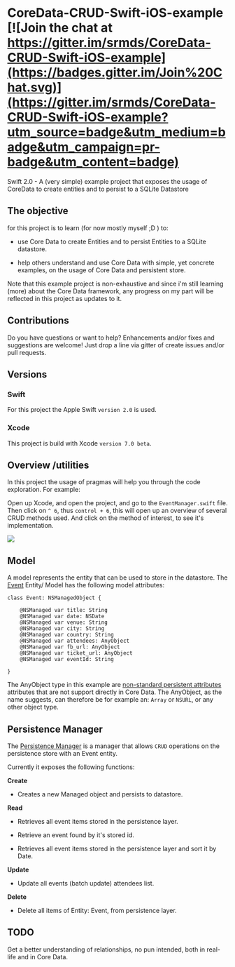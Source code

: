 # CoreData-CRUD-Swift-iOS-example [![Join the chat at https://gitter.im/srmds/CoreData-CRUD-Swift-iOS-example](https://badges.gitter.im/Join%20Chat.svg)](https://gitter.im/srmds/CoreData-CRUD-Swift-iOS-example?utm_source=badge&utm_medium=badge&utm_campaign=pr-badge&utm_content=badge)


Swift 2.0 - A (very simple) example project that exposes the usage of CoreData to create entities and to persist to a SQLite Datastore

## The objective

for this project is to learn (for now mostly myself ;D ) to:

- use Core Data to create Entities and to persist Entities to a SQLite datastore.

- help others understand and use Core Data with simple, yet concrete examples, on the usage of Core Data and persistent
  store.
  
Note that this example project is non-exhaustive and since i'm still learning (more) about the Core Data framework,
any progress on my part will be reflected in this project as updates to it. 


## Contributions

Do you have questions or want to help? Enhancements and/or fixes and suggestions are welcome! Just drop a line via gitter of create issues and/or pull requests.


## Versions

### Swift

For this project the Apple Swift `version 2.0` is used. 

### Xcode	

This project is build with Xcode `version 7.0 beta`.

## Overview /utilities

In this project the usage of pragmas will help you through the code exploration. For example:

Open up Xcode, and open the project, and go to the `EventManager.swift` file.
Then click on `^ 6`, thus `control + 6`, this will open up an overview of several CRUD methods used.
And click on the method of interest, to see it's implementation.

![](http://i.imgur.com/IItWYVW.png)

## Model

A model represents the entity that can be used to store in the datastore.
The [Event](https://github.com/srmds/CoreData-CRUD-Swift-iOS-example/blob/master/CoreDataCRUD/Event.swift) Entity/ Model has the following model attributes:

	class Event: NSManagedObject {
	
	    @NSManaged var title: String
	    @NSManaged var date: NSDate
	    @NSManaged var venue: String
	    @NSManaged var city: String
	    @NSManaged var country: String
	    @NSManaged var attendees: AnyObject
	    @NSManaged var fb_url: AnyObject
	    @NSManaged var ticket_url: AnyObject
	    @NSManaged var eventId: String
	
	}
	
The AnyObject type in this example are [non-standard persistent attributes](https://developer.apple.com/library/mac/documentation/Cocoa/Conceptual/CoreData/Articles/cdNSAttributes.html) attributes that are not support directly in Core Data. The AnyObject, as the name suggests, can therefore be for example an: `Array` or `NSURL`, or any other object type.

## Persistence Manager 
 
The [Persistence Manager](https://github.com/srmds/CoreData-CRUD-Swift-2.0-example/blob/master/CoreDataCRUD/PersistenceManager.swift) is a manager that allows `CRUD` operations on the persistence store with an Event entity.

Currently it exposes the following functions:

**Create**

* Creates a new Managed object and persists to datastore.

**Read**

* Retrieves all event items stored in the persistence layer.

* Retrieve an event found by it's stored id.

* Retrieves all event items stored in the persistence layer and sort it by Date.

**Update**

*  Update all events (batch update) attendees list.

**Delete**

* Delete all items of Entity: Event, from persistence layer.

	
## TODO

Get a better understanding of relationships, no pun intended, both in real-life and in Core Data.

